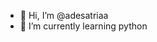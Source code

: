 - 👋 Hi, I’m @adesatriaa
- 🌱 I’m currently learning python

<!---
adesatriaa/adesatriaa is a ✨ special ✨ repository because its `README.md` (this file) appears on your GitHub profile.
You can click the Preview link to take a look at your changes.
--->
